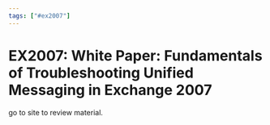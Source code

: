 ```yaml
---
tags: ["#ex2007"]
---
```

# EX2007: White Paper: Fundamentals of Troubleshooting Unified Messaging in Exchange 2007

go to site to review material.
